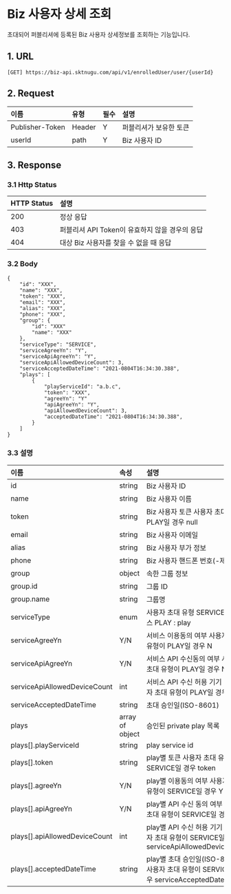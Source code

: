 # Biz 사용자 상세 조회

초대되어 퍼블리셔에 등록된 Biz 사용자 상세정보를 조회하는 기능입니다.

## 1. URL <a id="Biz&#xC0AC;&#xC6A9;&#xC790;&#xC0C1;&#xC138;&#xC870;&#xD68C;v1-1.URL"></a>

```text
[GET] https://biz-api.sktnugu.com/api/v1/enrolledUser/user/{userId}
```

## 2. Request <a id="Biz&#xC0AC;&#xC6A9;&#xC790;&#xC0C1;&#xC138;&#xC870;&#xD68C;v1-2.Request"></a>

| 이름 | 유형 | 필수 | 설명 |
| :--- | :--- | :--- | :--- |
| Publisher-Token | Header | Y | 퍼블리셔가 보유한 토큰 |
| userId | path | Y | Biz 사용자 ID |

## 3. Response <a id="Biz&#xC0AC;&#xC6A9;&#xC790;&#xC0C1;&#xC138;&#xC870;&#xD68C;v1-3.Response"></a>

### 3.1 Http Status <a id="Biz&#xC0AC;&#xC6A9;&#xC790;&#xC0C1;&#xC138;&#xC870;&#xD68C;v1-3.1HttpStatus"></a>

| HTTP Status | 설명 |
| :--- | :--- |
| 200 | 정상 응답 |
| 403 | 퍼블리셔 API Token이 유효하지 않을 경우의 응답 |
| 404 | 대상 Biz 사용자를 찾을 수 없을 때 응답 |

### 3.2 Body <a id="Biz&#xC0AC;&#xC6A9;&#xC790;&#xC0C1;&#xC138;&#xC870;&#xD68C;v1-3.2Body"></a>

```text
{
    "id": "XXX",
    "name": "XXX",
    "token": "XXX",
    "email": "XXX",
    "alias": "XXX",
    "phone": "XXX",
    "group": {
        "id": "XXX"
        "name": "XXX"
    },
    "serviceType": "SERVICE",
    "serviceAgreeYn": "Y",
    "serviceApiAgreeYn": "Y",
    "serviceApiAllowedDeviceCount": 3,
    "serviceAcceptedDateTime": "2021-0804T16:34:30.388",
    "plays": [
        {
            "playServiceId": "a.b.c",
            "token": "XXX",
            "agreeYn": "Y"
            "apiAgreeYn": "Y",
            "apiAllowedDeviceCount": 3,
            "acceptedDateTime": "2021-0804T16:34:30.388",
        }
    ]
}
```

### 3.3 설명 <a id="Biz&#xC0AC;&#xC6A9;&#xC790;&#xC0C1;&#xC138;&#xC870;&#xD68C;v1-3.3&#xC124;&#xBA85;"></a>

| 이름 | 속성 | 설명 |
| :--- | :--- | :--- |
| id | string | Biz 사용자 ID |
| name | string | Biz 사용자 이름 |
| token | string | Biz 사용자 토큰 사용자 초대 유형이 PLAY일 경우 null |
| email | string | Biz 사용자 이메일 |
| alias | string | Biz 사용자 부가 정보 |
| phone | string | Biz 사용자 핸드폰 번호\(-제외\) |
| group | object | 속한 그룹 정보 |
| group.id | string | 그룹 ID |
| group.name | string | 그룹명 |
| serviceType | enum | 사용자 초대 유형 SERVICE : 서비스 PLAY : play |
| serviceAgreeYn | Y/N | 서비스 이용동의 여부 사용자 초대 유형이 PLAY일 경우 N |
| serviceApiAgreeYn | Y/N | 서비스 API 수신동의 여부 사용자 초대 유형이 PLAY일 경우 N |
| serviceApiAllowedDeviceCount | int | 서비스 API 수신 허용 기기 수 사용자 초대 유형이 PLAY일 경우 0 |
| serviceAcceptedDateTime | string | 초대 승인일\(ISO-8601\) |
| plays | array of object | 승인된 private play 목록 |
| plays\[\].playServiceId | string | play service id |
| plays\[\].token | string | play별 토큰 사용자 초대 유형이 SERVICE일 경우 token |
| plays\[\].agreeYn | Y/N | play별 이용동의 여부 사용자 초대 유형이 SERVICE일 경우 Y |
| plays\[\].apiAgreeYn | Y/N | play별 API 수신 동의 여부 사용자 초대 유형이 SERVICE일 경우 Y |
| plays\[\].apiAllowedDeviceCount | int | play별 API 수신 허용 기기 수 사용자 초대 유형이 SERVICE일 경우 serviceApiAllowedDeviceCount |
| plays\[\].acceptedDateTime | string | play별 초대 승인일\(ISO-8601\) 사용자 초대 유형이 SERVICE일 경우 serviceAcceptedDateTime |

